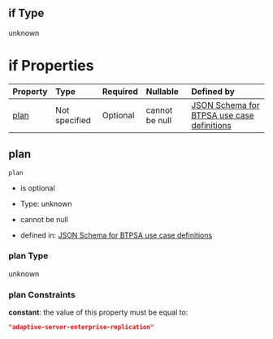 ## if Type

unknown

# if Properties

| Property      | Type          | Required | Nullable       | Defined by                                                                                                                                                                                                                                  |
| :------------ | :------------ | :------- | :------------- | :------------------------------------------------------------------------------------------------------------------------------------------------------------------------------------------------------------------------------------------ |
| [plan](#plan) | Not specified | Optional | cannot be null | [JSON Schema for BTPSA use case definitions](btpsa-usecase-properties-services-items-allof-1-then-allof-41-then-allof-1-if-properties-plan.md "undefined#/properties/services/items/allOf/1/then/allOf/41/then/allOf/1/if/properties/plan") |

## plan



`plan`

*   is optional

*   Type: unknown

*   cannot be null

*   defined in: [JSON Schema for BTPSA use case definitions](btpsa-usecase-properties-services-items-allof-1-then-allof-41-then-allof-1-if-properties-plan.md "undefined#/properties/services/items/allOf/1/then/allOf/41/then/allOf/1/if/properties/plan")

### plan Type

unknown

### plan Constraints

**constant**: the value of this property must be equal to:

```json
"adaptive-server-enterprise-replication"
```

